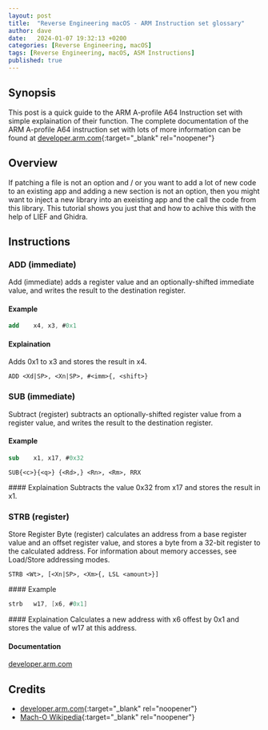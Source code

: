 ```yaml
---
layout: post
title:  "Reverse Engineering macOS - ARM Instruction set glossary"
author: dave
date:   2024-01-07 19:32:13 +0200
categories: [Reverse Engineering, macOS]
tags: [Reverse Engineering, macOS, ASM Instructions]
published: true 
---
```


## Synopsis
This post is a quick guide to the ARM A-profile A64 Instruction set with simple explaination of their function. The complete documentation of the ARM A-profile A64 instruction set with lots of more information can be found at [developer.arm.com](https://developer.arm.com/documentation){:target="_blank" rel="noopener"}

## Overview
If patching a file is not an option and / or you want to add a lot of new code to an existing app and adding a new section is not an option, then you might want to inject a new library into an exeisting app and the call the code from this library. This tutorial shows you just that and how to achive this with the help of LIEF and Ghidra.


## Instructions

### ADD (immediate)
Add (immediate) adds a register value and an optionally-shifted immediate value, and writes the result to the destination register.

#### Example
```nasm
add    x4, x3, #0x1
```

#### Explaination
Adds 0x1 to x3 and stores the result in x4.

```doc
ADD <Xd|SP>, <Xn|SP>, #<imm>{, <shift>}
```

### SUB (immediate)
Subtract (register) subtracts an optionally-shifted register value from a register value, and writes the result to the destination register.

#### Example
```nasm
sub    x1, x17, #0x32
```

```doc
SUB{<c>}{<q>} {<Rd>,} <Rn>, <Rm>, RRX
```

#### Explaination
Subtracts the value 0x32 from x17 and stores the result in x1.

### STRB (register)
Store Register Byte (register) calculates an address from a base register value and an offset register value, and stores a byte from a 32-bit register to the calculated address. For information about memory accesses, see Load/Store addressing modes.

```doc
STRB <Wt>, [<Xn|SP>, <Xm>{, LSL <amount>}]
```
#### Example

```nasm
strb   w17, [x6, #0x1]
```

#### Explaination
Calculates a new address with x6 offest by 0x1 and stores the value of w17 at this address.

#### Documentation
[developer.arm.com](https://developer.arm.com/documentation/ddi0602/2023-12/Base-Instructions/STRB--register---Store-Register-Byte--register--?lang=en)

## <a id="credits"></a>Credits
- [developer.arm.com](https://developer.arm.com/documentation){:target="_blank" rel="noopener"}
- [Mach-O Wikipedia](https://en.wikipedia.org/wiki/Mach-O){:target="_blank" rel="noopener"}
